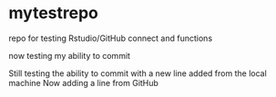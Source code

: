 # mytestrepo
repo for testing Rstudio/GitHub connect and functions

now testing my ability to commit

Still testing the ability to commit with a new line added from the local machine
Now adding a line from GitHub
